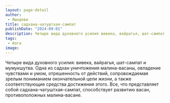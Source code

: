 ```yaml
---
layout: page-detail
author:
 - Яшодеви
title: садхана-чатуштхая-сампат
publishDate: "2024-09-01"
description: Четыре вида духовного усилия вивека, вайрагья, шат-сампат и мумукшутва. Одна из садхан уничтожения малина-васаны, овладение чувствами и умом, отрешенность от действий, сопровождаемая зрелым пониманием окончательной цели жизни, а также соответствующие средства достижения этого. Все, что представляет собой садхана-чатуштхая-сампат, способствует развитию васан, противоположных малина-васане.
tags:
 - йога
image: 
---
```


Четыре вида духовного усилия: вивека, вайрагья, шат-сампат и мумукшутва. Одна из садхан уничтожения малина-васаны, овладение чувствами и умом, отрешенность от действий, сопровождаемая зрелым пониманием окончательной цели жизни, а также соответствующие средства достижения этого. Все, что представляет собой садхана-чатуштхая-сампат, способствует развитию васан, противоположных малина-васане.

